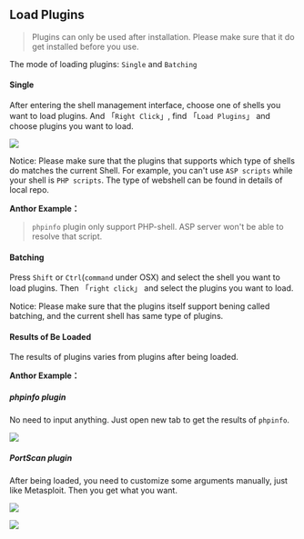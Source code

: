 Load Plugins
---

> Plugins can only be used after installation. Please make sure that it do get installed before you use.

The mode of loading plugins: `Single` and `Batching`

#### Single

After entering the shell management interface, choose one of shells you want to load plugins. And 「`Right Click`」, find 「`Load Plugins`」 and choose plugins you want to load.

![][img_load_plugin_1]

Notice: Please make sure that the plugins that supports which type of shells do matches the current Shell. For example, you can't use `ASP scripts` while your shell is `PHP scripts`. The type of webshell can be found in details of local repo.

**Anthor Example：**

> `phpinfo` plugin only support PHP-shell. ASP server won't be able to resolve that script.


#### Batching

Press `Shift` or `Ctrl`(`command` under OSX) and select the shell you want to load plugins. Then 「`right click`」 and select the plugins you want to load.

Notice: Please make sure that the plugins itself support bening called batching, and the current shell has same type of plugins.


#### Results of Be Loaded

The results of plugins varies from plugins after being loaded.

**Anthor Example：**

##### phpinfo plugin

No need to input anything. Just open new tab to get the results of `phpinfo`.

![][img_load_plugin_2]

##### PortScan plugin

After being loaded, you need to customize some arguments manually, just like Metasploit. Then you get what you want.

![][img_load_plugin_3]

![][img_load_plugin_4]


[img_load_plugin_1]: http://7xtigg.com1.z0.glb.clouddn.com/doc/plugins/load_plugin_1.jpg
[img_load_plugin_2]: http://7xtigg.com1.z0.glb.clouddn.com/doc/plugins/load_plugin_2.jpg
[img_load_plugin_3]: http://7xtigg.com1.z0.glb.clouddn.com/doc/plugins/load_plugin_3.jpg
[img_load_plugin_4]: http://7xtigg.com1.z0.glb.clouddn.com/doc/plugins/load_plugin_4.jpg
